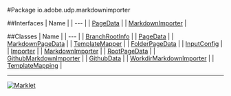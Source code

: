 #Package io.adobe.udp.markdownimporter

##Interfaces
| Name |
| --- |
| [PageData](PageData.md) |
| [MarkdownImporter](MarkdownImporter.md) |

##Classes
| Name |
| --- |
| [BranchRootInfo](BranchRootInfo.md) |
| [PageData](PageData.md) |
| [MarkdownPageData](MarkdownPageData.md) |
| [TemplateMapper](TemplateMapper.md) |
| [FolderPageData](FolderPageData.md) |
| [InputConfig](InputConfig.md) |
| [Importer](Importer.md) |
| [MarkdownImporter](MarkdownImporter.md) |
| [RootPageData](RootPageData.md) |
| [GithubMarkdownImporter](GithubMarkdownImporter.md) |
| [GithubData](GithubData.md) |
| [WorkdirMarkdownImporter](WorkdirMarkdownImporter.md) |
| [TemplateMapping](TemplateMapping.md) |

---

[![Marklet](https://img.shields.io/badge/Generated%20by-Marklet-green.svg)](https://github.com/Faylixe/marklet)